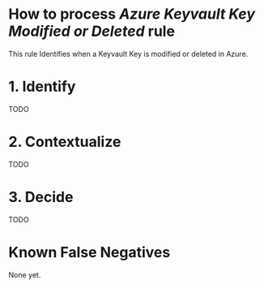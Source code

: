 # How to process *Azure Keyvault Key Modified or Deleted* rule
This rule Identifies when a Keyvault Key is modified or deleted in Azure.

# 1. Identify
TODO

# 2. Contextualize
TODO

# 3. Decide
TODO

# Known False Negatives
None yet.
